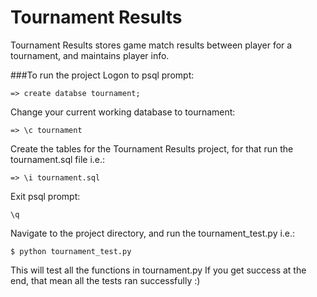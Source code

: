 # Tournament Results
Tournament Results stores game match results between player for a tournament, and maintains player info.

###To run the project
Logon to psql prompt:
```
=> create databse tournament;
```
Change your current working database to tournament:
```
=> \c tournament
```
Create the tables for the Tournament Results project, for that run the tournament.sql file i.e.:
```
=> \i tournament.sql
```
Exit psql prompt:
```
\q
```

Navigate to the project directory, and run the tournament_test.py i.e.:

```
$ python tournament_test.py
```

This will test all the functions in tournament.py
If you get success at the end, that mean all the tests ran successfully :)